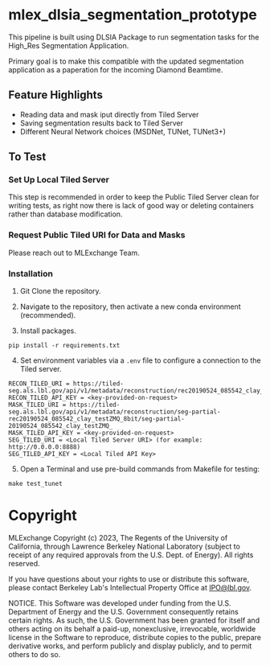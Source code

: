 # mlex_dlsia_segmentation_prototype

This pipeline is built using DLSIA Package to run segmentation tasks for the High_Res Segmentation Application. 

Primary goal is to make this compatible with the updated segmentation application as a paperation for the incoming Diamond Beamtime.

## Feature Highlights

- Reading data and mask iput directly from Tiled Server
- Saving segmentation results back to Tiled Server
- Different Neural Network choices (MSDNet, TUNet, TUNet3+)

## To Test

### Set Up Local Tiled Server

This step is recommended in order to keep the Public Tiled Server clean for writing tests, as right now there is lack of good way or deleting containers rather than database modification.

### Request Public Tiled URI for Data and Masks

Please reach out to MLExchange Team.

### Installation

1. Git Clone the repository. 

2. Navigate to the repository, then activate a new conda environment (recommended).

3. Install packages.

```
pip install -r requirements.txt
```

4. Set environment variables via a `.env` file to configure a connection to the Tiled server.

```
RECON_TILED_URI = https://tiled-seg.als.lbl.gov/api/v1/metadata/reconstruction/rec20190524_085542_clay_testZMQ_8bit/20190524_085542_clay_testZMQ_
RECON_TILED_API_KEY = <key-provided-on-request>
MASK_TILED_URI = https://tiled-seg.als.lbl.gov/api/v1/metadata/reconstruction/seg-partial-rec20190524_085542_clay_testZMQ_8bit/seg-partial-20190524_085542_clay_testZMQ_
MASK_TILED_API_KEY = <key-provided-on-request>
SEG_TILED_URI = <Local Tiled Server URI> (for example: http://0.0.0.0:8888)
SEG_TILED_API_KEY = <Local Tiled API Key>

```

5. Open a Terminal and use pre-build commands from Makefile for testing:

```
make test_tunet
```

# Copyright
MLExchange Copyright (c) 2023, The Regents of the University of California, through Lawrence Berkeley National Laboratory (subject to receipt of any required approvals from the U.S. Dept. of Energy). All rights reserved.

If you have questions about your rights to use or distribute this software, please contact Berkeley Lab's Intellectual Property Office at IPO@lbl.gov.

NOTICE.  This Software was developed under funding from the U.S. Department of Energy and the U.S. Government consequently retains certain rights.  As such, the U.S. Government has been granted for itself and others acting on its behalf a paid-up, nonexclusive, irrevocable, worldwide license in the Software to reproduce, distribute copies to the public, prepare derivative works, and perform publicly and display publicly, and to permit others to do so.